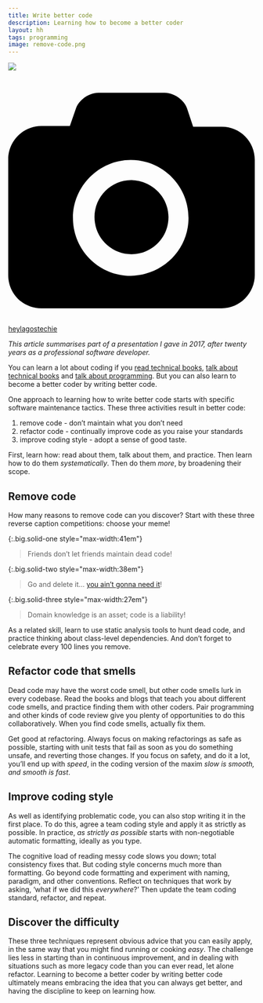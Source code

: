 ```yaml
---
title: Write better code
description: Learning how to become a better coder
layout: hh
tags: programming
image: remove-code.png
---
```


![](collaboration.jpg)

<a class="unsplash" href="https://unsplash.com/photos/IgUR1iX0mqM" rel="noopener noreferrer"><span><svg xmlns="http://www.w3.org/2000/svg" viewBox="0 0 32 32"><title>unsplash-logo</title><path d="M20.8 18.1c0 2.7-2.2 4.8-4.8 4.8s-4.8-2.1-4.8-4.8c0-2.7 2.2-4.8 4.8-4.8 2.7.1 4.8 2.2 4.8 4.8zm11.2-7.4v14.9c0 2.3-1.9 4.3-4.3 4.3h-23.4c-2.4 0-4.3-1.9-4.3-4.3v-15c0-2.3 1.9-4.3 4.3-4.3h3.7l.8-2.3c.4-1.1 1.7-2 2.9-2h8.6c1.2 0 2.5.9 2.9 2l.8 2.4h3.7c2.4 0 4.3 1.9 4.3 4.3zm-8.6 7.5c0-4.1-3.3-7.5-7.5-7.5-4.1 0-7.5 3.4-7.5 7.5s3.3 7.5 7.5 7.5c4.2-.1 7.5-3.4 7.5-7.5z"></path></svg></span><span>heylagostechie</span></a>

_This article summarises part of a presentation I gave in 2017, after twenty years as a professional software developer._

You can learn a lot about coding if you 
[read technical books](read-technical-books), 
[talk about technical books](talk-technical-books) and
[talk about programming](talk-programming).
But you can also learn to become a better coder by writing better code.

One approach to learning how to write better code starts with specific software maintenance tactics.
These three activities result in better code:

1. remove code - don’t maintain what you don’t need
2. refactor code - continually improve code as you raise your standards
3. improve coding style - adopt a sense of good taste.

First, learn how: read about them, talk about them, and practice.
Then learn how to do them _systematically_.
Then do them _more_, by broadening their scope.

## Remove code

How many reasons to remove code can you discover?
Start with these three reverse caption competitions: choose your meme!

{:.big.solid-one style="max-width:41em"}
> Friends don’t let friends maintain dead code!

{:.big.solid-two style="max-width:38em"}
> Go and delete it… [you ain’t gonna need it](https://en.wikipedia.org/wiki/You_aren%27t_gonna_need_it)!

{:.big.solid-three style="max-width:27em"}
> Domain knowledge is an asset; code is a liability!


<!-- 1. Friends don’t let friends maintain dead code (or commented-out code, or unnecessary code)!
2. Go and delete it… [you ain’t gonna need it](https://en.wikipedia.org/wiki/You_aren%27t_gonna_need_it) (YAGNI)!
3. Domain knowledge is an asset; code is a liability! -->

As a related skill, learn to use static analysis tools to hunt dead code, and practice thinking about class-level dependencies.
And don’t forget to celebrate every 100 lines you remove.

## Refactor code that smells

Dead code may have the worst code smell, but other code smells lurk in every codebase.
Read the books and blogs that teach you about different code smells, and practice finding them with other coders.
Pair programming and other kinds of code review give you plenty of opportunities to do this collaboratively.
When you find code smells, actually fix them.

Get good at refactoring.
Always focus on making refactorings as safe as possible, starting with unit tests that fail as soon as you do something unsafe, and reverting those changes.
If you focus on safety, and do it a lot, you’ll end up with _speed_, in the coding version of the maxim _slow is smooth, and smooth is fast_.

## Improve coding style

As well as identifying problematic code, you can also stop writing it in the first place.
To do this, agree a team coding style and apply it as strictly as possible.
In practice, _as strictly as possible_ starts with non-negotiable automatic formatting, ideally as you type.

The cognitive load of reading messy code slows you down; total consistency fixes that.
But coding style concerns much more than formatting.
Go beyond code formatting and experiment with naming, paradigm, and other conventions.
Reflect on techniques that work by asking, ‘what if we did this _everywhere_?’
Then update the team coding standard, refactor, and repeat.

## Discover the difficulty

These three techniques represent obvious advice that you can easily apply, in the same way that you might find running or cooking _easy_.
The challenge lies less in starting than in continuous improvement, and in dealing with situations such as more legacy code than you can ever read, let alone refactor.
Learning to become a better coder by writing better code ultimately means embracing the idea that you can always get better, and having the discipline to keep on learning how.
